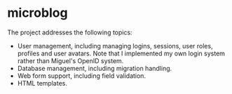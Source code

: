 # microblog

The project addresses the following topics:<br />
- User management, including managing logins, sessions, user roles, profiles and user avatars. Note that I implemented my own login system rather than Miguel's OpenID system. <br />
- Database management, including migration handling.<br />
- Web form support, including field validation.<br />
- HTML templates.<br />
